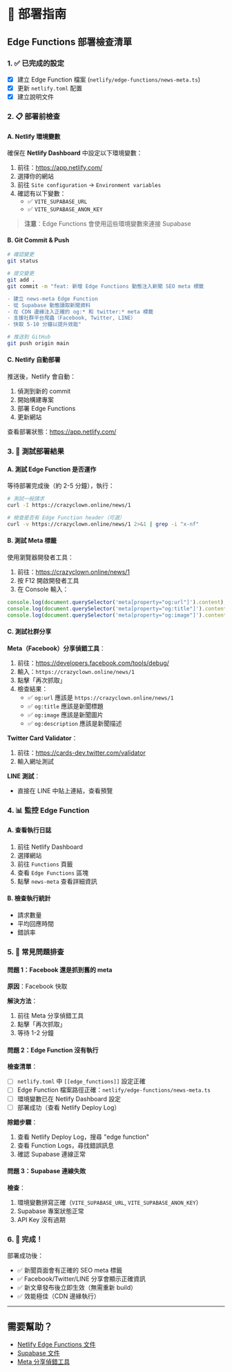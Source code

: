 # 🚀 部署指南

## Edge Functions 部署檢查清單

### 1. ✅ 已完成的設定

- [x] 建立 Edge Function 檔案 (`netlify/edge-functions/news-meta.ts`)
- [x] 更新 `netlify.toml` 配置
- [x] 建立說明文件

### 2. 📋 部署前檢查

#### A. Netlify 環境變數

確保在 **Netlify Dashboard** 中設定以下環境變數：

1. 前往：https://app.netlify.com/
2. 選擇你的網站
3. 前往 `Site configuration` → `Environment variables`
4. 確認有以下變數：
   - ✅ `VITE_SUPABASE_URL`
   - ✅ `VITE_SUPABASE_ANON_KEY`

> **注意**：Edge Functions 會使用這些環境變數來連接 Supabase

#### B. Git Commit & Push

```bash
# 確認變更
git status

# 提交變更
git add .
git commit -m "feat: 新增 Edge Functions 動態注入新聞 SEO meta 標籤

- 建立 news-meta Edge Function
- 從 Supabase 動態讀取新聞資料
- 在 CDN 邊緣注入正確的 og:* 和 twitter:* meta 標籤
- 支援社群平台爬蟲（Facebook, Twitter, LINE）
- 快取 5-10 分鐘以提升效能"

# 推送到 GitHub
git push origin main
```

#### C. Netlify 自動部署

推送後，Netlify 會自動：
1. 偵測到新的 commit
2. 開始構建專案
3. 部署 Edge Functions
4. 更新網站

查看部署狀態：https://app.netlify.com/

### 3. 🧪 測試部署結果

#### A. 測試 Edge Function 是否運作

等待部署完成後（約 2-5 分鐘），執行：

```bash
# 測試一般請求
curl -I https://crazyclown.online/news/1

# 檢查是否有 Edge Function header（可選）
curl -v https://crazyclown.online/news/1 2>&1 | grep -i "x-nf"
```

#### B. 測試 Meta 標籤

使用瀏覽器開發者工具：

1. 前往：https://crazyclown.online/news/1
2. 按 F12 開啟開發者工具
3. 在 Console 輸入：
```javascript
console.log(document.querySelector('meta[property="og:url"]').content);
console.log(document.querySelector('meta[property="og:title"]').content);
console.log(document.querySelector('meta[property="og:image"]').content);
```

#### C. 測試社群分享

**Meta（Facebook）分享偵錯工具**：
1. 前往：https://developers.facebook.com/tools/debug/
2. 輸入：`https://crazyclown.online/news/1`
3. 點擊「再次抓取」
4. 檢查結果：
   - ✅ `og:url` 應該是 `https://crazyclown.online/news/1`
   - ✅ `og:title` 應該是新聞標題
   - ✅ `og:image` 應該是新聞圖片
   - ✅ `og:description` 應該是新聞描述

**Twitter Card Validator**：
1. 前往：https://cards-dev.twitter.com/validator
2. 輸入網址測試

**LINE 測試**：
- 直接在 LINE 中貼上連結，查看預覽

### 4. 📊 監控 Edge Function

#### A. 查看執行日誌

1. 前往 Netlify Dashboard
2. 選擇網站
3. 前往 `Functions` 頁籤
4. 查看 `Edge Functions` 區塊
5. 點擊 `news-meta` 查看詳細資訊

#### B. 檢查執行統計

- 請求數量
- 平均回應時間
- 錯誤率

### 5. 🐛 常見問題排查

#### 問題 1：Facebook 還是抓到舊的 meta

**原因**：Facebook 快取

**解決方法**：
1. 前往 Meta 分享偵錯工具
2. 點擊「再次抓取」
3. 等待 1-2 分鐘

#### 問題 2：Edge Function 沒有執行

**檢查清單**：
- [ ] `netlify.toml` 中 `[[edge_functions]]` 設定正確
- [ ] Edge Function 檔案路徑正確：`netlify/edge-functions/news-meta.ts`
- [ ] 環境變數已在 Netlify Dashboard 設定
- [ ] 部署成功（查看 Netlify Deploy Log）

**除錯步驟**：
1. 查看 Netlify Deploy Log，搜尋 "edge function"
2. 查看 Function Logs，尋找錯誤訊息
3. 確認 Supabase 連線正常

#### 問題 3：Supabase 連線失敗

**檢查**：
1. 環境變數拼寫正確（`VITE_SUPABASE_URL`, `VITE_SUPABASE_ANON_KEY`）
2. Supabase 專案狀態正常
3. API Key 沒有過期

### 6. 🎉 完成！

部署成功後：
- ✅ 新聞頁面會有正確的 SEO meta 標籤
- ✅ Facebook/Twitter/LINE 分享會顯示正確資訊
- ✅ 新文章發布後立即生效（無需重新 build）
- ✅ 效能極佳（CDN 邊緣執行）

---

## 需要幫助？

- [Netlify Edge Functions 文件](https://docs.netlify.com/edge-functions/overview/)
- [Supabase 文件](https://supabase.com/docs)
- [Meta 分享偵錯工具](https://developers.facebook.com/tools/debug/)

